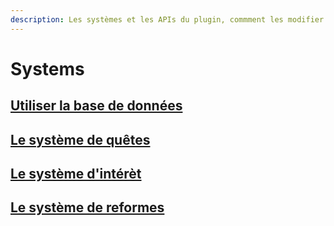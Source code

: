 ```yaml
---
description: Les systèmes et les APIs du plugin, commment les modifier et les utiliser
---
```


# Systems

## [Utiliser la base de données](database.md)
## [Le système de quêtes](quests.md)
## [Le système d'intérèt](interests.md)
## [Le système de reformes](perks.md)
